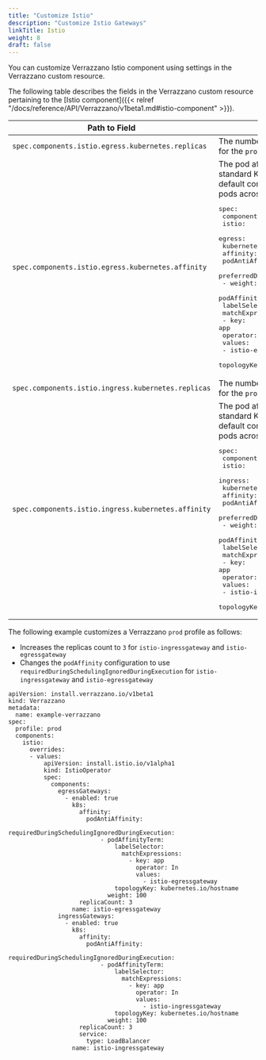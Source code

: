 ```yaml
---
title: "Customize Istio"
description: "Customize Istio Gateways"
linkTitle: Istio
weight: 8
draft: false
---
```


You can customize Verrazzano Istio component using settings in the Verrazzano custom resource.

The following table describes the fields in the Verrazzano custom resource pertaining to the [Istio component]({{< relref "/docs/reference/API/Verrazzano/v1beta1.md#istio-component" >}}).

| Path to Field                                       | Description |
| --- | --- |
| `spec.components.istio.egress.kubernetes.replicas`  | The number of pods to replicate.  The default is `2` for the `prod` profile and `1` for all other profiles. |
| `spec.components.istio.egress.kubernetes.affinity`  | The pod affinity definition expressed as a standard Kubernetes [affinity](https://kubernetes.io/docs/concepts/scheduling-eviction/assign-pod-node/#affinity-and-anti-affinity) definition.  The default configuration spreads the Istio gateway pods across the available nodes. <pre>spec:<br>  components:<br>    istio:<br>      egress:<br>        kubernetes:<br>          affinity:<br>            podAntiAffinity:<br>              preferredDuringSchedulingIgnoredDuringExecution:<br>                - weight: 100<br>                  podAffinityTerm:<br>                    labelSelector:<br>                      matchExpressions:<br>                        - key: app<br>                          operator: In<br>                          values:<br>                            - istio-egressgateway<br>                    topologyKey: kubernetes.io/hostname</pre>  |
| `spec.components.istio.ingress.kubernetes.replicas` | The number of pods to replicate.  The default is `2` for the `prod` profile and `1` for all other profiles. |
| `spec.components.istio.ingress.kubernetes.affinity` | The pod affinity definition expressed as a standard Kubernetes [affinity](https://kubernetes.io/docs/concepts/scheduling-eviction/assign-pod-node/#affinity-and-anti-affinity) definition.  The default configuration spreads the Istio gateway pods across the available nodes. <pre>spec:<br>  components:<br>    istio:<br>      ingress:<br>        kubernetes:<br>          affinity:<br>            podAntiAffinity:<br>              preferredDuringSchedulingIgnoredDuringExecution:<br>                - weight: 100<br>                  podAffinityTerm:<br>                    labelSelector:<br>                      matchExpressions:<br>                        - key: app<br>                          operator: In<br>                          values:<br>                            - istio-ingressgateway<br>                    topologyKey: kubernetes.io/hostname</pre> |

The following example customizes a Verrazzano `prod` profile as follows:
* Increases the replicas count to `3` for `istio-ingressgateway` and `istio-egressgateway`
* Changes the `podAffinity` configuration to use `requiredDuringSchedulingIgnoredDuringExecution` for `istio-ingressgateway` and `istio-egressgateway`

 ```
 apiVersion: install.verrazzano.io/v1beta1
 kind: Verrazzano
 metadata:
   name: example-verrazzano
 spec:
   profile: prod
   components:
     istio:
       overrides:
       - values:
           apiVersion: install.istio.io/v1alpha1
           kind: IstioOperator
           spec:
             components:
               egressGateways:
                 - enabled: true
                   k8s:
                     affinity:
                       podAntiAffinity:
                         requiredDuringSchedulingIgnoredDuringExecution:
                           - podAffinityTerm:
                               labelSelector:
                                 matchExpressions:
                                   - key: app
                                     operator: In
                                     values:
                                       - istio-egressgateway
                               topologyKey: kubernetes.io/hostname
                             weight: 100
                     replicaCount: 3
                   name: istio-egressgateway
               ingressGateways:
                 - enabled: true
                   k8s:
                     affinity:
                       podAntiAffinity:
                         requiredDuringSchedulingIgnoredDuringExecution:
                           - podAffinityTerm:
                               labelSelector:
                                 matchExpressions:
                                   - key: app
                                     operator: In
                                     values:
                                       - istio-ingressgateway
                               topologyKey: kubernetes.io/hostname
                             weight: 100
                     replicaCount: 3
                     service:
                       type: LoadBalancer
                   name: istio-ingressgateway
 ```
